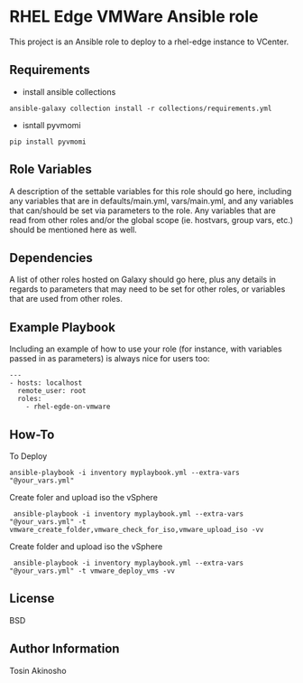 RHEL Edge VMWare Ansible role
=========

This project is an Ansible role to deploy to a rhel-edge instance to VCenter.


Requirements
------------
* install ansible collections
```
ansible-galaxy collection install -r collections/requirements.yml
```
* isntall pyvmomi
```
pip install pyvmomi
```

Role Variables
--------------

A description of the settable variables for this role should go here, including any variables that are in defaults/main.yml, vars/main.yml, and any variables that can/should be set via parameters to the role. Any variables that are read from other roles and/or the global scope (ie. hostvars, group vars, etc.) should be mentioned here as well.

Dependencies
------------

A list of other roles hosted on Galaxy should go here, plus any details in regards to parameters that may need to be set for other roles, or variables that are used from other roles.

Example Playbook
----------------

Including an example of how to use your role (for instance, with variables passed in as parameters) is always nice for users too:

    ---
    - hosts: localhost
      remote_user: root
      roles:
        - rhel-egde-on-vmware

How-To 
--------

To Deploy 

```
ansible-playbook -i inventory myplaybook.yml --extra-vars "@your_vars.yml"
```

Create foler and upload iso the vSphere
```
 ansible-playbook -i inventory myplaybook.yml --extra-vars "@your_vars.yml" -t vmware_create_folder,vmware_check_for_iso,vmware_upload_iso -vv
```


Create folder and upload iso the vSphere
```
 ansible-playbook -i inventory myplaybook.yml --extra-vars "@your_vars.yml" -t vmware_deploy_vms -vv
```

License
-------

BSD

Author Information
------------------

Tosin Akinosho

